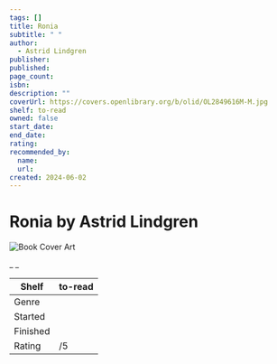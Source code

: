 ```yaml
---
tags: []
title: Ronia
subtitle: " "
author:
  - Astrid Lindgren
publisher:
published:
page_count:
isbn:
description: ""
coverUrl: https://covers.openlibrary.org/b/olid/OL2849616M-M.jpg
shelf: to-read
owned: false
start_date:
end_date:
rating:
recommended_by:
  name:
  url:
created: 2024-06-02
---
```


# Ronia by Astrid Lindgren

![Book Cover Art](https://covers.openlibrary.org/b/olid/OL2849616M-M.jpg)

_ _

| Shelf | to-read |
| --- | --- |
| Genre |  |
| Started |  |
| Finished |  |
| Rating | /5 |

